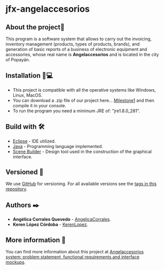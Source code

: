 # jfx-angelaccesorios

## About the project🚀
This program is a software system that allows to carry out the invoicing, inventory management (products, types of products, brands), and generation of basic reports of a business of electronic equipment and accessories, whose real name is **Angelaccesorios** and is located in the city of Popayán.

## Installation 🔧💻
* This project is compatible with all the operative systems like Windows, Linux, MacOS.
* You can download a .zip file of our project here... [Milestone1](https://github.com/AngelicaCorrales/jfx-angelaccesorios/releases/tag/Milestone1) and then compile it in your console. 
* To run the program you need a minimum JRE of: "jre1.8.0_281". 
    
## Build with 🛠️
* [Eclipse](https://www.eclipse.org/downloads/) - IDE utilized.
* [Java](https://www.oracle.com/co/java/technologies/javase/javase-jdk8-downloads.html) - Programming language implemented.
* [Scene Builder](https://gluonhq.com/products/scene-builder/) - Design tool used in the construction of the graphical interface.

## Versioned 📌
We use [GitHub](http://github.com/) for versioning. For all available versions see the [tags in this repository](https://github.com/AngelicaCorrales/jfx-angelaccesorios/tags).

## Authors ✒️
* **Angélica Corrales Quevedo** - [AngelicaCorrales](https://github.com/AngelicaCorrales).
* **Keren López Córdoba** - [KerenLopez](https://github.com/KerenLopez).

## More information 📖
You can find more information about this project at [Angelaccesorios system: problem statement, functional requirements and interface mockups](https://drive.google.com/file/d/1Q67dY-4iycG8jGBXyyDgOihuf_WUEY7I/view?usp=sharing).

